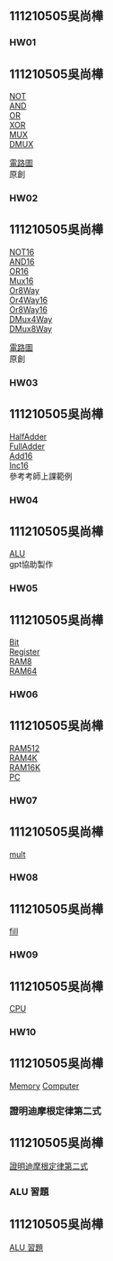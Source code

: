 111210505吳尚樺
---
### HW01
111210505吳尚樺
---
[NOT](https://github.com/shanghua0203/_co/blob/master/01/Not.hdl)  
[AND](https://github.com/shanghua0203/_co/blob/master/01/And.hdl)  
[OR](https://github.com/shanghua0203/_co/blob/master/01/Or.hdl)  
[XOR](https://github.com/shanghua0203/_co/blob/master/01/Xor.hdl)  
[MUX](https://github.com/shanghua0203/_co/blob/master/01/Mux.hdl)  
[DMUX](https://github.com/shanghua0203/_co/blob/master/01/DMux.hdl)  

[電路圖](https://github.com/shanghua0203/_co/blob/master/image/HW01_1.jpg)  
原創

### HW02
111210505吳尚樺
---
[NOT16](https://github.com/shanghua0203/_co/blob/master/01/Not16.hdl)  
[AND16](https://github.com/shanghua0203/_co/blob/master/01/And16.hdl)  
[OR16](https://github.com/shanghua0203/_co/blob/master/01/Or16.hdl)  
[Mux16](https://github.com/shanghua0203/_co/blob/master/01/Mux16.hdl)  
[Or8Way](https://github.com/shanghua0203/_co/blob/master/01/Or8Way.hdl)  
[Or4Way16](https://github.com/shanghua0203/_co/blob/master/01/Mux4Way16.hdl)  
[Or8Way16](https://github.com/shanghua0203/_co/blob/master/01/Mux8Way16.hdl)  
[DMux4Way](https://github.com/shanghua0203/_co/blob/master/01/DMux4Way.hdl)  
[DMux8Way](https://github.com/shanghua0203/_co/blob/master/01/DMux8Way.hdl)  

[電路圖](https://github.com/shanghua0203/_co/blob/master/image/HW01_2.jpg)  
原創

### HW03
111210505吳尚樺
---
[HalfAdder](https://github.com/shanghua0203/_co/blob/master/02/HalfAdder.hdl)  
[FullAdder](https://github.com/shanghua0203/_co/blob/master/02/FullAdder.hdl)  
[Add16](https://github.com/shanghua0203/_co/blob/master/02/Add16.hdl)  
[Inc16](https://github.com/shanghua0203/_co/blob/master/02/Inc16.hdl)  
參考考師上課範例

### HW04
111210505吳尚樺
---
[ALU](https://github.com/shanghua0203/_co/blob/master/02/ALU.hdl)  
gpt協助製作

### HW05
111210505吳尚樺
---
[Bit](https://github.com/shanghua0203/_co/blob/master/03/a/Bit.hdl)  
[Register](https://github.com/shanghua0203/_co/blob/master/03/a/Register.hdl)  
[RAM8](https://github.com/shanghua0203/_co/blob/master/03/a/RAM8.hdl)  
[RAM64](https://github.com/shanghua0203/_co/blob/master/03/a/RAM64.hdl)  

### HW06
111210505吳尚樺
---
[RAM512](https://github.com/shanghua0203/_co/blob/master/03/b/RAM512.hdl)  
[RAM4K](https://github.com/shanghua0203/_co/blob/master/03/b/RAM4K.hdl)  
[RAM16K](https://github.com/shanghua0203/_co/blob/master/03/b/RAM16K.hdl)  
[PC](https://github.com/shanghua0203/_co/blob/master/03/a/PC.hdl)

### HW07
111210505吳尚樺
---
[mult](https://github.com/shanghua0203/_co/blob/master/04/mult/mult.asm)

### HW08
111210505吳尚樺
---
[fill](https://github.com/shanghua0203/_co/blob/master/04/fill/Fill.asm)

### HW09
111210505吳尚樺
---
[CPU](https://github.com/shanghua0203/_co/blob/master/05/CPU.hdl)

### HW10
111210505吳尚樺
---
[Memory](https://github.com/shanghua0203/_co/blob/master/05/Memory.hdl)
[Computer](https://github.com/shanghua0203/_co/blob/master/05/Computer.hdl)

### 證明迪摩根定律第二式
111210505吳尚樺
---
[證明迪摩根定律第二式](https://github.com/shanghua0203/_co/blob/master/image/IMG_8843.jpg)

### ALU 習題
111210505吳尚樺
---
[ALU 習題](https://github.com/shanghua0203/_co/blob/master/image/IMG_8836.png)

